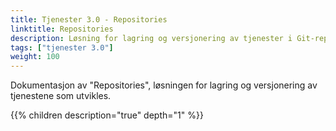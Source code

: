 ```yaml
---
title: Tjenester 3.0 - Repositories
linktitle: Repositories
description: Løsning for lagring og versjonering av tjenester i Git-repositories og application lifecycle-funksjonalitet.
tags: ["tjenester 3.0"]
weight: 100
---
```


Dokumentasjon av "Repositories", løsningen for lagring og versjonering av tjenestene som utvikles.

{{% children description="true" depth="1" %}}
